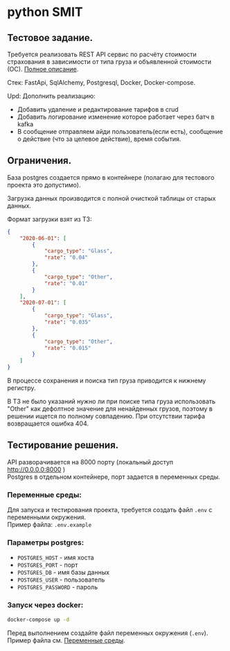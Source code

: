 # python SMIT

## Тестовое задание.
Требуется реализовать REST API сервис по расчёту стоимости страхования в зависимости от типа груза и объявленной
стоимости (ОС). [Полное описание](docs/Python_SMIT.pdf).

Стек: FastApi, SqlAlchemy, Postgresql, Docker, Docker-compose.

Upd:
Дополнить реализацию:
- Добавить удаление и редактирование тарифов в crud
- Добавить логирование изменение которое работает через батч в kafka
- В сообщение отправляем айди пользователь(если есть),  сообщение о действие (что за целевое действие), время события.

## Ограничения.
База postgres создается прямо в контейнере (полагаю для тестового проекта это допустимо).  

Загрузка данных производится с полной очисткой таблицы от старых данных.

Формат загрузки взят из ТЗ:
```json
{
    "2020-06-01": [
        {
            "cargo_type": "Glass",
            "rate": "0.04"
        },
        {
            "cargo_type": "Other",
            "rate": "0.01"
        }
    ],
    "2020-07-01": [
        {
            "cargo_type": "Glass",
            "rate": "0.035"
        },
        {
            "cargo_type": "Other",
            "rate": "0.015"
        }
    ]
}
```
В процессе сохранения и поиска тип груза приводится к нижнему регистру.

В ТЗ не было указаний нужно ли при поиске типа груза использовать "Other" как 
дефолтное значение для ненайденных грузов, поэтому в решении ищется по полному 
совпадению. При отсутствии тарифа возвращается ошибка 404.

## Тестирование решения.
АPI разворачивается на 8000 порту (локальный доступ http://0.0.0.0:8000 )  
Postgres в отдельном контейнере, порт задается в переменных среды.

### Переменные среды:
Для запуска и тестирования проекта, требуется создать файл `.env` с переменными окружения.\
Пример файла: `.env.example`

### Параметры postgres:
- `POSTGRES_HOST` - имя хоста
- `POSTGRES_PORT` - порт
- `POSTGRES_DB` - имя базы данных
- `POSTGRES_USER` - пользователь
- `POSTGRES_PASSWORD` - пароль

### Запуск через docker:
```sh
docker-compose up -d
```
Перед выполнением создайте файл переменных окружения (`.env`).\
Пример файла см. [Переменные среды](#Переменные-среды).
